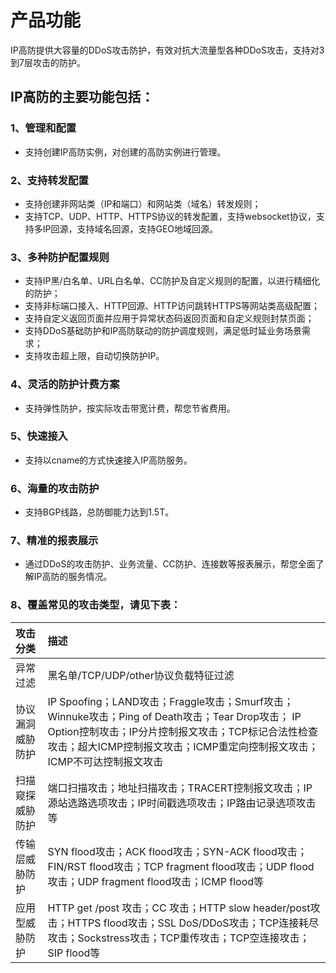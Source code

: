 # 产品功能

IP高防提供大容量的DDoS攻击防护，有效对抗大流量型各种DDoS攻击，支持对3到7层攻击的防护。

## IP高防的主要功能包括：

### 1、管理和配置
- 支持创建IP高防实例，对创建的高防实例进行管理。

### 2、支持转发配置
- 支持创建非网站类（IP和端口）和网站类（域名）转发规则；
- 支持TCP、UDP、HTTP、HTTPS协议的转发配置，支持websocket协议，支持多IP回源，支持域名回源，支持GEO地域回源。

### 3、多种防护配置规则
- 支持IP黑/白名单、URL白名单、CC防护及自定义规则的配置，以进行精细化的防护；
- 支持非标端口接入、HTTP回源、HTTP访问跳转HTTPS等网站类高级配置；
- 支持自定义返回页面并应用于异常状态码返回页面和自定义规则封禁页面；
- 支持DDoS基础防护和IP高防联动的防护调度规则，满足低时延业务场景需求；
- 支持攻击超上限，自动切换防护IP。

### 4、灵活的防护计费方案
- 支持弹性防护，按实际攻击带宽计费，帮您节省费用。

### 5、快速接入
- 支持以cname的方式快速接入IP高防服务。

### 6、海量的攻击防护
- 支持BGP线路，总防御能力达到1.5T。

### 7、精准的报表展示
- 通过DDoS的攻击防护、业务流量、CC防护、连接数等报表展示，帮您全面了解IP高防的服务情况。

### 8、覆盖常见的攻击类型，请见下表：

| 攻击分类 | 描述 | 
| :- | :- |
| 异常过滤     | 黑名单/TCP/UDP/other协议负载特征过滤 |
|协议漏洞威胁防护|IP Spoofing；LAND攻击；Fraggle攻击；Smurf攻击；Winnuke攻击；Ping of Death攻击；Tear Drop攻击； IP Option控制攻击；IP分片控制报文攻击；TCP标记合法性检查攻击；超大ICMP控制报文攻击；ICMP重定向控制报文攻击；ICMP不可达控制报文攻击|
|扫描窥探威胁防护|端口扫描攻击；地址扫描攻击；TRACERT控制报文攻击；IP源站选路选项攻击；IP时间戳选项攻击；IP路由记录选项攻击等|
|传输层威胁防护|SYN flood攻击；ACK flood攻击；SYN-ACK flood攻击；FIN/RST flood攻击；TCP fragment flood攻击；UDP flood攻击；UDP fragment flood攻击；ICMP flood等|
|应用型威胁防护|HTTP get /post 攻击；CC 攻击；HTTP slow header/post攻击；HTTPS flood攻击；SSL DoS/DDoS攻击；TCP连接耗尽攻击；Sockstress攻击；TCP重传攻击；TCP空连接攻击；SIP flood等|

